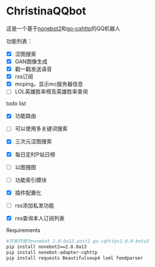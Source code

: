 # ChristinaQQbot

这是一个基于[nonebot2](https://github.com/nonebot/nonebot2)和[go-cqhttp](https://github.com/Mrs4s/go-cqhttp)的QQ机器人

功能列表：

- [x] 涩图搜索
- [x] GAN图像生成
- [x] 戳一戳发送语音
- [x] rss订阅
- [x] mcping，显示mc服务器信息
- [ ] LOL英雄胜率榜及英雄胜率查询

todo list

- [x] 功能路由

- [ ] 可以使用多关键词搜索
- [x] 三次元涩图搜索
- [x] 每日定时P站日榜
- [ ] 以图搜图
- [ ] 功能索引模块
- [x] 插件配置化
- [ ] rss添加私发功能
- [x] rss查询本人订阅列表

Requirements

```sh
#开发环境为nonebot 2.0.0a13.post1 go-cqhttpv1.0.0-beta3
pip install nonebot2==2.0.0a13
pip install nonebot-adapter-cqhttp
pip install requests Beautifulsoup4 lxml feedparser
```

